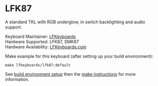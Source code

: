 LFK87
===

A standard TKL with RGB underglow, in switch backlighting and audio support.

Keyboard Maintainer: [LFKeyboards](https://github.com/lfkeyboards)  
Hardware Supported: LFK87, SMK87  
Hardware Availability: [LFKeyboards.com](https://www.lfkeyboards.com/)

Make example for this keyboard (after setting up your build environment):

    make lfkeyboards/lfk87:default

See [build environment setup](https://docs.qmk.fm/#/getting_started_build_tools) then the [make instructions](https://docs.qmk.fm/#/getting_started_make_guide) for more information.